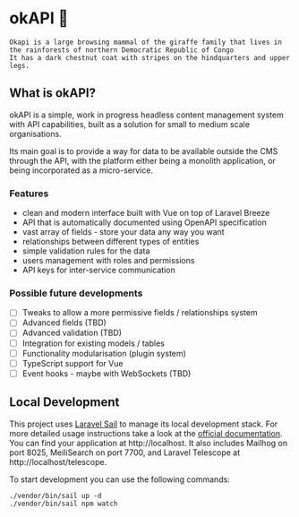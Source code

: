 # okAPI 🦓

```
Okapi is a large browsing mammal of the giraffe family that lives in the rainforests of northern Democratic Republic of Congo 
It has a dark chestnut coat with stripes on the hindquarters and upper legs.
```

## What is okAPI?

okAPI is a simple, work in progress headless content management system with API capabilities, built as a solution for
small to medium scale organisations.

Its main goal is to provide a way for data to be available outside the CMS through the API, with the platform either
being a monolith application, or being incorporated as a micro-service.

### Features

* clean and modern interface built with Vue on top of Laravel Breeze
* API that is automatically documented using OpenAPI specification
* vast array of fields - store your data any way you want
* relationships between different types of entities
* simple validation rules for the data
* users management with roles and permissions
* API keys for inter-service communication

### Possible future developments

* [ ] Tweaks to allow a more permissive fields / relationships system
* [ ] Advanced fields (TBD)
* [ ] Advanced validation (TBD)
* [ ] Integration for existing models / tables
* [ ] Functionality modularisation (plugin system)
* [ ] TypeScript support for Vue
* [ ] Event hooks - maybe with WebSockets (TBD)

## Local Development

This project uses [Laravel Sail](https://laravel.com/docs/sail) to manage its local development stack. For more detailed
usage instructions take a look at the [official documentation](https://laravel.com/docs/sail). You can find your
application at http://localhost. It also includes Mailhog on port 8025, MeiliSearch on port 7700, and Laravel Telescope
at http://localhost/telescope.

To start development you can use the following commands:

```shell
./vendor/bin/sail up -d
./vendor/bin/sail npm watch
```
